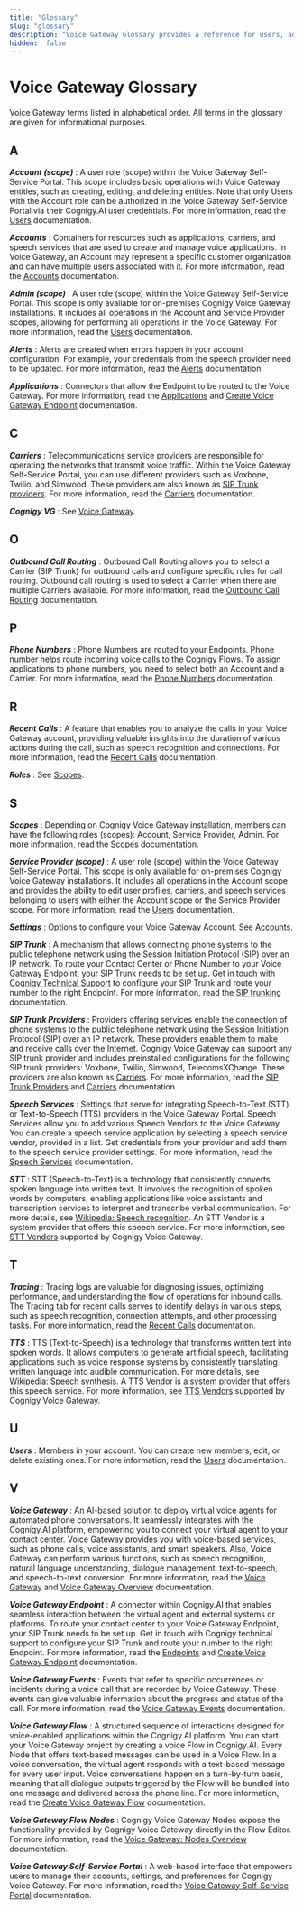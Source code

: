 ```yaml
---
title: "Glossary"
slug: "glossary"
description: "Voice Gateway Glossary provides a reference for users, administrators, and anyone involved in the operation or understanding of Voice Gateway software and practices."
hidden:  false
---
```


# Voice Gateway Glossary

Voice Gateway terms listed in alphabetical order. All terms in the glossary are given for informational purposes.

## A

_**Account (scope)**_
: A user role (scope) within the Voice Gateway Self-Service Portal. This scope includes basic operations with Voice Gateway entities, such as creating, editing, and deleting entities. Note that only Users with the Account role can be authorized in the Voice Gateway Self-Service Portal via their Cognigy.AI user credentials.
For more information, read the [Users](webapp/users.md#account) documentation.

_**Accounts**_
: Containers for resources such as applications, carriers, and speech services that are used to create and manage voice applications.
In Voice Gateway, an Account may represent a specific customer organization and can have multiple users associated with it. For more information, read the [Accounts](webapp/accounts.md) documentation.

_**Admin (scope)**_
: A user role (scope) within the Voice Gateway Self-Service Portal. This scope is only available for on-premises Cognigy Voice Gateway installations. It includes all operations in the Account and Service Provider scopes, allowing for performing all operations in the Voice Gateway. For more information, read the [Users](webapp/users.md#admin) documentation.

_**Alerts**_
: Alerts are created when errors happen in your account configuration. For example, your credentials from the speech provider need to be updated. For more information, read the [Alerts](webapp/alerts.md) documentation.

_**Applications**_
: Connectors that allow the Endpoint to be routed to the Voice Gateway. For more information, read the [Applications](webapp/applications.md) and [Create Voice Gateway Endpoint](getting-started.md#create-a-voice-gateway-endpoint) documentation.

## C

_**Carriers**_
: Telecommunications service providers are responsible for operating the networks that transmit voice traffic. Within the Voice Gateway Self-Service Portal, you can use different providers such as Voxbone, Twilio, and Simwood. These providers are also known as [SIP Trunk providers](#s). For more information, read the [Carriers](webapp/carriers.md) documentation.

_**Cognigy VG**_
: See [Voice Gateway](#V).

## O

_**Outbound Call Routing**_
: Outbound Call Routing allows you to select a Carrier (SIP Trunk) for outbound calls and configure specific rules for call routing. Outbound call routing is used to select a Carrier when there are multiple Carriers available. For more information, read the [Outbound Call Routing](webapp/outbound-call-routing.md) documentation.

## P

_**Phone Numbers**_
: Phone Numbers are routed to your Endpoints. Phone number helps route incoming voice calls to the Cognigy Flows. To assign applications to phone numbers, you need to select both an Account and a Carrier. For more information, read the [Phone Numbers](webapp/phone-numbers.md) documentation.

## R

_**Recent Calls**_
: A feature that enables you to analyze the calls in your Voice Gateway account, providing valuable insights into the duration of various actions during the call, such as speech recognition and connections. For more information, read the [Recent Calls](webapp/recent-calls.md) documentation.

_**Roles**_
: See [Scopes](#S).

## S

_**Scopes**_
: Depending on Cognigy Voice Gateway installation, members can have the following roles (scopes): Account, Service Provider, Admin. For more information, read the [Scopes](webapp/users.md#scopes) documentation.

_**Service Provider (scope)**_
:  A user role (scope) within the Voice Gateway Self-Service Portal. This scope is only available for on-premises Cognigy Voice Gateway installations. It includes all operations in the Account scope and provides the ability to edit user profiles, carriers, and speech services belonging to users with either the Account scope or the Service Provider scope. For more information, read the [Users](webapp/users.md#service-provider) documentation.

_**Settings**_
: Options to configure your Voice Gateway Account. See [Accounts](#A).

_**SIP Trunk**_
: A mechanism that allows connecting phone systems to the public telephone network using the Session Initiation Protocol (SIP) over an IP network. To route your Contact Center or Phone Number to your Voice Gateway Endpoint, your SIP Trunk needs to be set up. Get in touch with [Cognigy Technical Support](../help/get-help.md) to configure your SIP Trunk and route your number to the right Endpoint. For more information, read the [SIP trunking](https://en.wikipedia.org/wiki/SIP_trunking) documentation.

_**SIP Trunk Providers**_
: Providers offering services enable the connection of phone systems to the public telephone network
using the Session Initiation Protocol
(SIP) over an IP network.
These providers enable them to make and receive calls over the Internet.
Cognigy Voice Gateway can support any SIP trunk provider
and includes preinstalled configurations for the following SIP trunk providers:
Voxbone, Twilio, Simwood, TelecomsXChange.
These providers are also known as [Carriers](#c). For more information, read the [SIP Trunk Providers](references/sip-trunk-providers.md) and [Carriers](webapp/carriers.md) documentation.

_**Speech Services**_
: Settings that serve for integrating Speech-to-Text (STT) or Text-to-Speech (TTS) providers in the Voice Gateway Portal. Speech Services allow you to add various Speech Vendors to the Voice Gateway. You can create a speech service application by selecting a speech service vendor, provided in a list. Get credentials from your provider and add them to the speech service provider settings. For more information, read the [Speech Services](webapp/speech-services.md) documentation.

_**STT**_
: STT (Speech-to-Text) is a technology that consistently converts spoken language into written text. It involves the recognition of spoken words by computers, enabling applications like voice assistants and transcription services to interpret and transcribe verbal communication. For more details, see [Wikipedia: Speech recognition](https://en.wikipedia.org/wiki/Speech_recognition). An STT Vendor is a system provider that offers this speech service. For more information, see [STT Vendors](references/tts-and-stt-vendors.md) supported by Cognigy Voice Gateway.

## T

_**Tracing**_
: Tracing logs are valuable for diagnosing issues, optimizing performance, and understanding the flow of operations for inbound calls. The Tracing tab for recent calls serves to identify delays in various steps, such as speech recognition, connection attempts, and other processing tasks. For more information, read the [Recent Calls](webapp/recent-calls.md) documentation.

_**TTS**_
: TTS (Text-to-Speech) is a technology that transforms written text into spoken words. It allows computers to generate artificial speech, facilitating applications such as voice response systems by consistently translating written language into audible communication. For more details, see [Wikipedia: Speech synthesis](https://en.wikipedia.org/wiki/Speech_synthesis). A TTS Vendor is a system provider that offers this speech service. For more information, see [TTS Vendors](references/tts-and-stt-vendors.md) supported by Cognigy Voice Gateway.

## U

_**Users**_
: Members in your account. You can create new members, edit, or delete existing ones. For more information, read the [Users](webapp/users.md) documentation.

## V

_**Voice Gateway**_
: An AI-based solution to deploy virtual voice agents for automated phone conversations. It seamlessly integrates with the Cognigy.AI platform, empowering you to connect your virtual agent to your contact center. Voice Gateway provides you with voice-based services, such as phone calls, voice assistants, and smart speakers. Also, Voice Gateway can perform various functions, such as speech recognition, natural language understanding, dialogue management, text-to-speech, and speech-to-text conversion. For more information, read the [Voice Gateway](../ai/deploy/endpoint-reference/voice-gateway.md) and [Voice Gateway Overview](overview.md) documentation.

_**Voice Gateway Endpoint**_
: A connector within Cognigy.AI that enables seamless interaction between the virtual agent and external systems or platforms. To route your contact center to your Voice Gateway Endpoint, your SIP Trunk needs to be set up. Get in touch with Cognigy technical support to configure your SIP Trunk and route your number to the right Endpoint. For more information, read the [Endpoints](../ai/deploy/endpoints/overview.md) and [Create Voice Gateway Endpoint](getting-started.md#create-a-voice-gateway-endpoint) documentation.

_**Voice Gateway Events**_
: Events that refer to specific occurrences or incidents during a voice call that are recorded by Voice Gateway. These events can give valuable information about the progress and status of the call. For more information, read the [Voice Gateway Events](references/events/overview.md) documentation.

_**Voice Gateway Flow**_
: A structured sequence of interactions designed for voice-enabled applications within the Cognigy.AI platform.
You can start your Voice Gateway project by creating a voice Flow in Cognigy.AI.
Every Node that offers text-based messages can be used in a Voice Flow.
In a voice conversation, the virtual agent responds with a text-based message for every user input.
Voice conversations happen on a turn-by-turn basis, meaning that all dialogue outputs triggered by the Flow will be bundled into one message and delivered across the phone line.
For more information, read the [Create Voice Gateway Flow](getting-started.md#create-a-voice-gateway-flow) documentation.

_**Voice Gateway Flow Nodes**_
: Cognigy Voice Gateway Nodes expose the functionality provided by Cognigy Voice Gateway directly in the Flow Editor. For more information, read the [Voice Gateway: Nodes Overview](../ai/build/node-reference/voice/voice-gateway/overview.md) documentation.

_**Voice Gateway Self-Service Portal**_
: A web-based interface that empowers users to manage their accounts, settings, and preferences for Cognigy Voice Gateway. For more information, read the [Voice Gateway Self-Service Portal](webapp/overview.md) documentation.